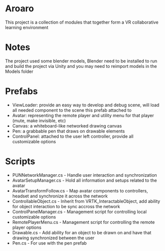 # Aroaro
This project is a collection of modules that together form a VR collaborative learning environment

# Notes
The project used some blender models, Blender need to be installed to run and build the project via Unity and you may need to reimport models in the Models folder

# Prefabs
- ViewLoader: provide an easy way to develop and debug scene, will load all needed component to the scene this prefab attached to
- Avatar: representing the remote player and utility menu for that player (mute, make invisible, etc)
- Canvas: a whiteboard-like networked drawing canvas
- Pen: a grabbable pen that draws on drawable elements
- ControlPanel: attached to the user left controller, provide all customizable options

# Scripts

- PUNNetworkManager.cs - Handle user interaction and synchronization
- AvatarSetupManager.cs - Hold all information and setups related to the avatar
- AvatarTransformFollow.cs - Map avatar components to controllers, headset and synchronize it across the network
- ControllableObject.cs - Inherit from VRTK_InteractableObject, add ability for object interaction to be sync accross the network
- ControlPanelManager.cs - Management script for controlling local customizable options
- RemotePlayerMenu.cs - Management script for controlling the remote player options
- Drawable.cs - Add ability for an object to be drawn on and have that drawing synchronized between the user
- Pen.cs - For use with the pen prefab


